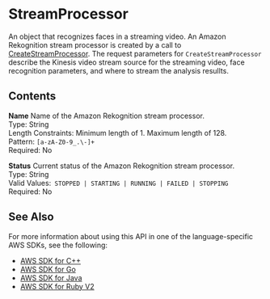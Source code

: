 # StreamProcessor<a name="API_StreamProcessor"></a>

An object that recognizes faces in a streaming video\. An Amazon Rekognition stream processor is created by a call to [CreateStreamProcessor](API_CreateStreamProcessor.md)\. The request parameters for `CreateStreamProcessor` describe the Kinesis video stream source for the streaming video, face recognition parameters, and where to stream the analysis resullts\. 

## Contents<a name="API_StreamProcessor_Contents"></a>

 **Name**   <a name="rekognition-Type-StreamProcessor-Name"></a>
Name of the Amazon Rekognition stream processor\.   
Type: String  
Length Constraints: Minimum length of 1\. Maximum length of 128\.  
Pattern: `[a-zA-Z0-9_.\-]+`   
Required: No

 **Status**   <a name="rekognition-Type-StreamProcessor-Status"></a>
Current status of the Amazon Rekognition stream processor\.  
Type: String  
Valid Values:` STOPPED | STARTING | RUNNING | FAILED | STOPPING`   
Required: No

## See Also<a name="API_StreamProcessor_SeeAlso"></a>

For more information about using this API in one of the language\-specific AWS SDKs, see the following:
+  [AWS SDK for C\+\+](https://docs.aws.amazon.com/goto/SdkForCpp/rekognition-2016-06-27/StreamProcessor) 
+  [AWS SDK for Go](https://docs.aws.amazon.com/goto/SdkForGoV1/rekognition-2016-06-27/StreamProcessor) 
+  [AWS SDK for Java](https://docs.aws.amazon.com/goto/SdkForJava/rekognition-2016-06-27/StreamProcessor) 
+  [AWS SDK for Ruby V2](https://docs.aws.amazon.com/goto/SdkForRubyV2/rekognition-2016-06-27/StreamProcessor) 